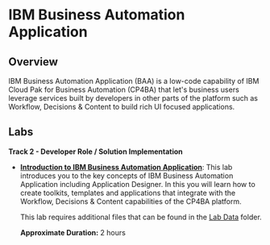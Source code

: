 # IBM Business Automation Application

## Overview

IBM Business Automation Application (BAA) is a low-code capability of IBM Cloud Pak for Business Automation (CP4BA) that let's business users leverage services built by developers in other parts of the platform such as Workflow, Decisions & Content to build rich UI focused applications.

## Labs

**Track 2 - Developer Role / Solution Implementation**

- **<a href="Lab%20Guide%20-%20Introduction%20to%20IBM%20Business%20Automation%20Application.pdf" target="_blank">Introduction to IBM Business Automation Application</a>**: This lab introduces you to the key concepts of IBM Business Automation Application including Application Designer. In this you will learn how to create toolkits, templates and applications that integrate with the Workflow, Decisions & Content capabilities of the CP4BA platform.

    This lab requires additional files that can be found in the <a href="https://github.com/IBM/cp4ba-labs/tree/main/23.0.2/Business%20Automation%20Application/Lab%20Data" target="_blank">Lab Data</a> folder.

  **Approximate Duration:** 2 hours
